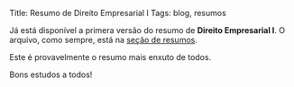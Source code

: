 Title: Resumo de Direito Empresarial I
Tags: blog, resumos

Já está disponível a primera versão do resumo de **Direito Empresarial I**.
O arquivo, como sempre, está na [seção de resumos](pages/resumos.html).

Este é provavelmente o resumo mais enxuto de todos.

Bons estudos a todos!

<!-- Local Variables: -->
<!-- coding: utf-8-unix -->
<!-- End: -->
